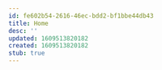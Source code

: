 ```yaml
---
id: fe602b54-2616-46ec-bdd2-bf1bbe44db43
title: Home
desc: ''
updated: 1609513820182
created: 1609513820182
stub: true
---
```



